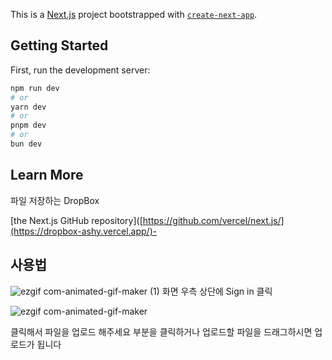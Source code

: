 This is a [Next.js](https://nextjs.org/) project bootstrapped with [`create-next-app`](https://github.com/vercel/next.js/tree/canary/packages/create-next-app).

## Getting Started

First, run the development server:

```bash
npm run dev
# or
yarn dev
# or
pnpm dev
# or
bun dev
```



## Learn More

파일 저장하는 DropBox

 [the Next.js GitHub repository]([https://github.com/vercel/next.js/](https://dropbox-ashy.vercel.app/)-

## 사용법

![ezgif com-animated-gif-maker (1)](https://github.com/happy8131/DropBox/assets/70251881/ff25d238-fb00-4169-a974-24d55441890a)
화면 우측 상단에 Sign in 클릭


![ezgif com-animated-gif-maker](https://github.com/happy8131/DropBox/assets/70251881/e5747267-47ab-4e84-a55c-071bb2b79e74)

클릭해서 파일을 업로드 해주세요 부분을 클릭하거나 업로드할 파일을 드래그하시면 업로드가 됩니다
